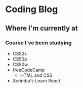 # Coding Blog

## Where I'm currently at

### Course I've been studying
* CS50x
* CS50p
* CS50w
* freeCodeCamp
  * HTML and CSS
* Scrimba's Learn React
